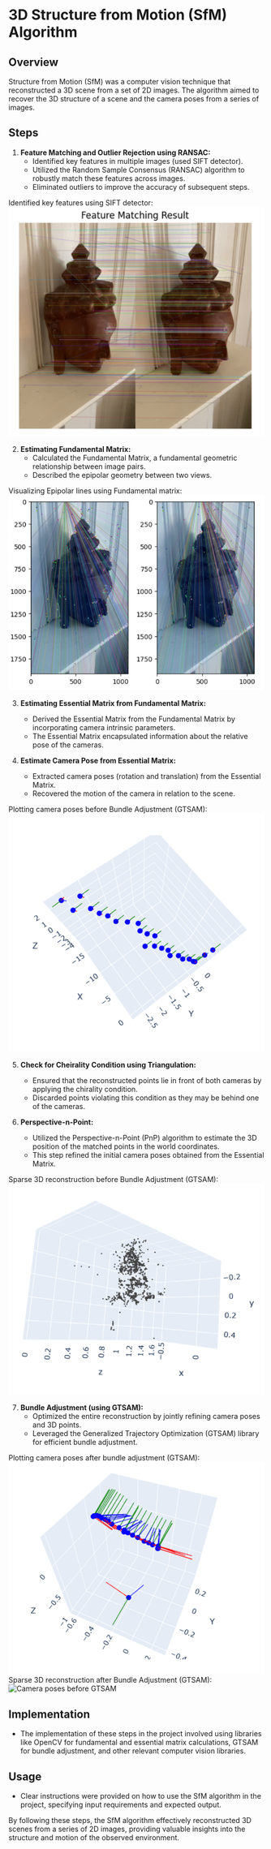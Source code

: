 # 3D Structure from Motion (SfM) Algorithm

## Overview
Structure from Motion (SfM) was a computer vision technique that reconstructed a 3D scene from a set of 2D images. The algorithm aimed to recover the 3D structure of a scene and the camera poses from a series of images.

## Steps

1. **Feature Matching and Outlier Rejection using RANSAC:**
   - Identified key features in multiple images (used SIFT detector).
   - Utilized the Random Sample Consensus (RANSAC) algorithm to robustly match these features across images.
   - Eliminated outliers to improve the accuracy of subsequent steps.


<div>
     Identified key features using SIFT detector:
     <br>
     <img src="results/feature_det.PNG" alt="Feature matching using SIFT">
</div>


2. **Estimating Fundamental Matrix:**
   - Calculated the Fundamental Matrix, a fundamental geometric relationship between image pairs.
   - Described the epipolar geometry between two views.

<div>
     Visualizing Epipolar lines using Fundamental matrix:
     <br>
     <img src="results/epipolar_lines.PNG" alt="Visualizing Epipolar lines">
</div>


3. **Estimating Essential Matrix from Fundamental Matrix:**
   - Derived the Essential Matrix from the Fundamental Matrix by incorporating camera intrinsic parameters.
   - The Essential Matrix encapsulated information about the relative pose of the cameras.

4. **Estimate Camera Pose from Essential Matrix:**
   - Extracted camera poses (rotation and translation) from the Essential Matrix.
   - Recovered the motion of the camera in relation to the scene.
  
<div>
     Plotting camera poses before Bundle Adjustment (GTSAM):
     <br>
     <img src="results/camera_poses_before_optim.PNG" alt="Camera poses before GTSAM">
</div>

5. **Check for Cheirality Condition using Triangulation:**
   - Ensured that the reconstructed points lie in front of both cameras by applying the chirality condition.
   - Discarded points violating this condition as they may be behind one of the cameras.

6. **Perspective-n-Point:**
   - Utilized the Perspective-n-Point (PnP) algorithm to estimate the 3D position of the matched points in the world coordinates.
   - This step refined the initial camera poses obtained from the Essential Matrix.

<div>
     Sparse 3D reconstruction before Bundle Adjustment (GTSAM):
     <br>
     <img src="results/3D_reconstruct_before_optim.PNG" alt="Sparse 3D reconstruction before GTSAM">
</div>

7. **Bundle Adjustment (using GTSAM):**
   - Optimized the entire reconstruction by jointly refining camera poses and 3D points.
   - Leveraged the Generalized Trajectory Optimization (GTSAM) library for efficient bundle adjustment.
  
<div>
     Plotting camera poses after bundle adjustment (GTSAM):
     <br>
     <img src="results/camera_poses_after_optim.PNG" alt="Camera poses before GTSAM">
</div>


<div>
     Sparse 3D reconstruction after Bundle Adjustment (GTSAM):
     <br>
     <img src="results/3D_reconstruct_after_optim" alt="Camera poses before GTSAM">
</div>

## Implementation
   - The implementation of these steps in the project involved using libraries like OpenCV for fundamental and essential matrix calculations, GTSAM for bundle adjustment, and other relevant computer vision libraries.

## Usage
   - Clear instructions were provided on how to use the SfM algorithm in the project, specifying input requirements and expected output.

By following these steps, the SfM algorithm effectively reconstructed 3D scenes from a series of 2D images, providing valuable insights into the structure and motion of the observed environment.
